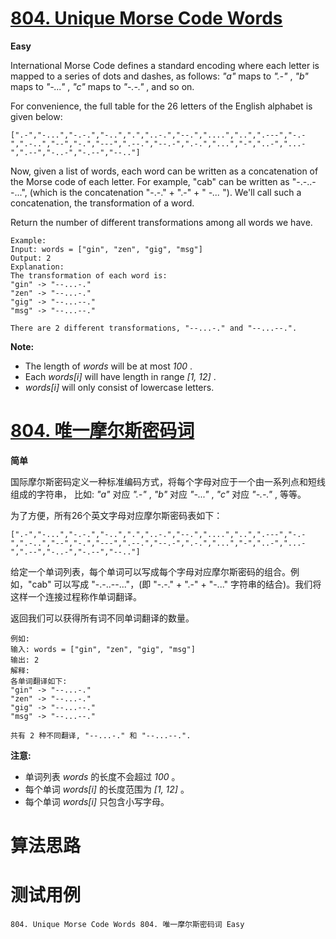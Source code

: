 # [804. Unique Morse Code Words][enTitle]

**Easy**

International Morse Code defines a standard encoding where each letter is mapped to a series of dots and dashes, as follows:  *"a"*  maps to  *".-"* ,  *"b"*  maps to  *"-..."* ,  *"c"*  maps to  *"-.-."* , and so on.

For convenience, the full table for the 26 letters of the English alphabet is given below:

```
[".-","-...","-.-.","-..",".","..-.","--.","....","..",".---","-.-",".-..","--","-.","---",".--.","--.-",".-.","...","-","..-","...-",".--","-..-","-.--","--.."]
```

Now, given a list of words, each word can be written as a concatenation of the Morse code of each letter. For example, "cab" can be written as "-.-..--...", (which is the concatenation "-.-." + ".-" + " *-...* "). We'll call such a concatenation, the transformation of a word.

Return the number of different transformations among all words we have.

```
Example:
Input: words = ["gin", "zen", "gig", "msg"]
Output: 2
Explanation:
The transformation of each word is:
"gin" -> "--...-."
"zen" -> "--...-."
"gig" -> "--...--."
"msg" -> "--...--."

There are 2 different transformations, "--...-." and "--...--.".

```

**Note:** 

- The length of  *words*  will be at most  *100* . 
- Each  *words[i]*  will have length in range  *[1, 12]* . 
-  *words[i]*  will only consist of lowercase letters.


# [804. 唯一摩尔斯密码词][cnTitle]

**简单**

国际摩尔斯密码定义一种标准编码方式，将每个字母对应于一个由一系列点和短线组成的字符串， 比如:  *"a"*  对应  *".-"* ,  *"b"*  对应  *"-..."* ,  *"c"*  对应  *"-.-."* , 等等。

为了方便，所有26个英文字母对应摩尔斯密码表如下：

```
[".-","-...","-.-.","-..",".","..-.","--.","....","..",".---","-.-",".-..","--","-.","---",".--.","--.-",".-.","...","-","..-","...-",".--","-..-","-.--","--.."]
```

给定一个单词列表，每个单词可以写成每个字母对应摩尔斯密码的组合。例如，"cab" 可以写成 "-.-..--..."，(即 "-.-." + ".-" + "-..." 字符串的结合)。我们将这样一个连接过程称作单词翻译。

返回我们可以获得所有词不同单词翻译的数量。

```
例如:
输入: words = ["gin", "zen", "gig", "msg"]
输出: 2
解释:
各单词翻译如下:
"gin" -> "--...-."
"zen" -> "--...-."
"gig" -> "--...--."
"msg" -> "--...--."

共有 2 种不同翻译, "--...-." 和 "--...--.".

```



**注意:** 

- 单词列表 *words*  的长度不会超过  *100* 。 
- 每个单词  *words[i]* 的长度范围为  *[1, 12]* 。 
- 每个单词  *words[i]* 只包含小写字母。




# 算法思路

# 测试用例
```
804. Unique Morse Code Words 804. 唯一摩尔斯密码词 Easy
```

[enTitle]: https://leetcode.com/problems/unique-morse-code-words/
[cnTitle]: https://leetcode-cn.com/problems/unique-morse-code-words/
